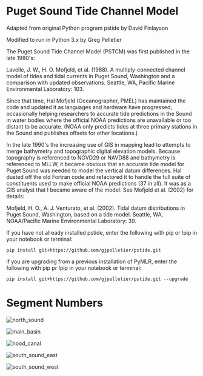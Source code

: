 # Puget Sound Tide Channel Model

Adapted from original Python program pstide by David Finlayson

Modified to run in Python 3.x by Greg Pelletier

The Puget Sound Tide Channel Model (PSTCM) was first published in the late 1980's:

Lavelle, J. W., H. O. Mofjeld, et al. (1988). A multiply-connected channel
  model of tides and tidal currents in Puget Sound, Washington and a comparison
  with updated observations. Seattle, WA, Pacific Marine Environmental
  Laboratory: 103.

Since that time, Hal Mofjeld (Oceanographer, PMEL) has maintained the code and updated
it as languages and hardware have progressed; occasionally helping researchers
to accurate tide predictions in the Sound in water bodies where the official
NOAA predictions are unavailable or too distant to be accurate. (NOAA only
predicts tides at three primary stations in the Sound and publishes offsets for
other locations.)

In the late 1990's the increasing use of GIS in mapping lead to
attempts to merge bathymetry and topographic digital elevation models. Because
topography is referenced to NGVD29 or NAVD88 and bathymetry is referenced to
MLLW, it became obvious that an accurate tide model for Puget Sound was needed to model
the vertical datum differences. Hal dusted off the old Fortran code and
refactored it to handle the full suite of constituents used to make official
NOAA predictions (37 in all). It was as a GIS analyst that I became aware of
the model. See Mofjeld et al. (2002) for details:

Mofjeld, H. O., A. J. Venturato, et al. (2002). Tidal datum distributions in
  Puget Sound, Washington, based on a tide model. Seattle, WA, NOAA/Pacific
  Marine Environmental Laboratory: 39.





If you have not already installed pstide, enter the following with pip or !pip in your notebook or terminal:<br>
```
pip install git+https://github.com/gjpelletier/pstide.git
```

if you are upgrading from a previous installation of PyMLR, enter the following with pip pr !pip in your notebook or terminal:<br>
```
pip install git+https://github.com/gjpelletier/pstide.git --upgrade
```

# Segment Numbers

![north_sound](https://github.com/user-attachments/assets/2f210d59-b13a-4a7e-b732-869e4bbbf525)

![main_basin](https://github.com/user-attachments/assets/11f5e8d4-2dbc-4313-9ae1-bc27d8a0dbc1)

![hood_canal](https://github.com/user-attachments/assets/1f00b512-aecf-4d54-9af1-b001aff8dd77)

![south_sound_east](https://github.com/user-attachments/assets/0cc0b15f-57f6-4133-822b-c3f4addb1f7a)

![south_sound_west](https://github.com/user-attachments/assets/a5732981-9781-4377-bcc7-5e1eef033159)

